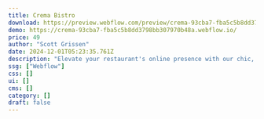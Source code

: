 ```yaml
---
title: Crema Bistro
download: https://preview.webflow.com/preview/crema-93cba7-fba5c5b8dd3798bb307970b48a?utm_medium=preview_link&utm_source=dashboard&utm_content=crema-93cba7-fba5c5b8dd3798bb307970b48a&preview=5ac8993d78874aaa47a401adf73dc648&workflow=preview
demo: https://crema-93cba7-fba5c5b8dd3798bb307970b48a.webflow.io/
price: 49
author: "Scott Grissen"
date: 2024-12-01T05:23:35.761Z
description: "Elevate your restaurant's online presence with our chic, modern Webflow template. Featuring elegant design, easy customization, mobile responsiveness, and SEO optimization. Perfect for captivating your audience and driving growth effortlessly."
ssg: ["Webflow"]
css: []
ui: []
cms: []
category: []
draft: false
---
```

